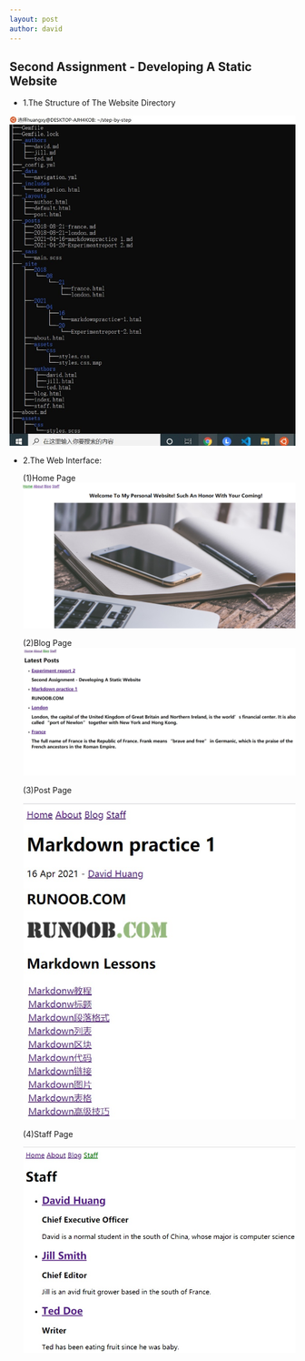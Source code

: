 ```yaml
---
layout: post
author: david
---
```



Second Assignment - Developing A Static Website
--------------------------

* 1.The Structure of The Website Directory


![Structure](/assets/images/1.jpg)


* 2.The Web Interface:
    
    (1)Home Page
    ![Home Page](/assets/images/Homepage.jpg)

    (2)Blog Page
    ![Blog Page](/assets/images/Blogpage.jpg)

    (3)Post Page

    ![Post Page](/assets/images/Postpage.jpg)

    (4)Staff Page

    ![Staff Page](/assets/images/Staffpage.jpg)



